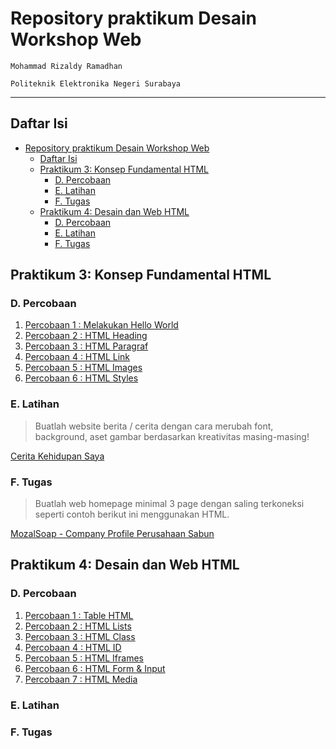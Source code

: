 # Repository praktikum Desain Workshop Web

`Mohammad Rizaldy Ramadhan`

`Politeknik Elektronika Negeri Surabaya`

---
## Daftar Isi
- [Repository praktikum Desain Workshop Web](#repository-praktikum-desain-workshop-web)
  - [Daftar Isi](#daftar-isi)
  - [Praktikum 3: Konsep Fundamental HTML](#praktikum-3-konsep-fundamental-html)
    - [D. Percobaan](#d-percobaan)
    - [E. Latihan](#e-latihan)
    - [F. Tugas](#f-tugas)
  - [Praktikum 4: Desain dan Web HTML](#praktikum-4-desain-dan-web-html)
    - [D. Percobaan](#d-percobaan-1)
    - [E. Latihan](#e-latihan-1)
    - [F. Tugas](#f-tugas-1)

## Praktikum 3: Konsep Fundamental HTML
### D. Percobaan
1. [Percobaan 1 : Melakukan Hello World](https://mozaldy.github.io/workshop_web/html/try1.html)
2. [Percobaan 2 : HTML Heading](https://mozaldy.github.io/workshop_web/html/try2.html)
3. [Percobaan 3 : HTML Paragraf](https://mozaldy.github.io/workshop_web/html/try3.html)
4. [Percobaan 4 : HTML Link](https://mozaldy.github.io/workshop_web/html/try4.html)
5. [Percobaan 5 : HTML Images](https://mozaldy.github.io/workshop_web/html/try5.html)
6. [Percobaan 6 : HTML Styles](https://mozaldy.github.io/workshop_web/html/try6.html)

### E. Latihan
> Buatlah website berita / cerita dengan cara merubah font, background, aset gambar berdasarkan kreativitas masing-masing!

[Cerita Kehidupan Saya](https://mozaldy.github.io/workshop_web/html/latihan.html)

### F. Tugas
> Buatlah web homepage minimal 3 page dengan saling terkoneksi seperti contoh berikut ini menggunakan HTML.

[MozalSoap - Company Profile Perusahaan Sabun](https://mozaldy.github.io/workshop_web/html/)

## Praktikum 4: Desain dan Web HTML
### D. Percobaan
1. [Percobaan 1 : Table HTML](https://mozaldy.github.io/workshop_web/html2/try1.html)
2. [Percobaan 2 : HTML Lists](https://mozaldy.github.io/workshop_web/html2/try2.html)
3. [Percobaan 3 : HTML Class](https://mozaldy.github.io/workshop_web/html2/try3.html)
4. [Percobaan 4 : HTML ID](https://mozaldy.github.io/workshop_web/html2/try4.html)
5. [Percobaan 5 : HTML Iframes](https://mozaldy.github.io/workshop_web/html2/try5.html)
6. [Percobaan 6 : HTML Form & Input](https://mozaldy.github.io/workshop_web/html2/try6.html)
7. [Percobaan 7 : HTML Media](https://mozaldy.github.io/workshop_web/html2/try7.html)

### E. Latihan
### F. Tugas